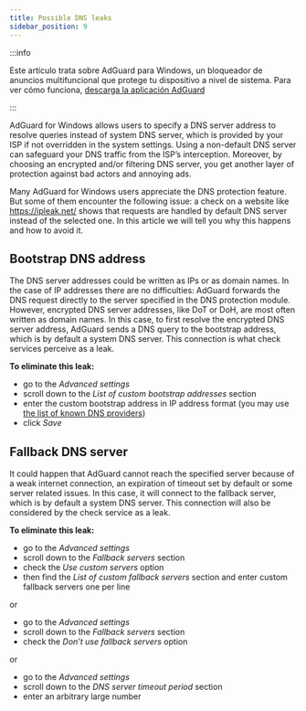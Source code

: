 ```yaml
---
title: Possible DNS leaks
sidebar_position: 9
---
```


:::info

Este artículo trata sobre AdGuard para Windows, un bloqueador de anuncios multifuncional que protege tu dispositivo a nivel de sistema. Para ver cómo funciona, [descarga la aplicación AdGuard](https://adguard.com/download.html?auto=true)

:::

AdGuard for Windows allows users to specify a DNS server address to resolve queries instead of system DNS server, which is provided by your ISP if not overridden in the system settings. Using a non-default DNS server can safeguard your DNS traffic from the ISP’s interception. Moreover, by choosing an encrypted and/or filtering DNS server, you get another layer of protection against bad actors and annoying ads.

Many AdGuard for Windows users appreciate the DNS protection feature. But some of them encounter the following issue: a check on a website like https://ipleak.net/ shows that requests are handled by default DNS server instead of the selected one. In this article we will tell you why this happens and how to avoid it.

## Bootstrap DNS address

The DNS server addresses could be written as IPs or as domain names. In the case of IP addresses there are no difficulties: AdGuard forwards the DNS request directly to the server specified in the DNS protection module. However, encrypted DNS server addresses, like DoT or DoH, are most often written as domain names. In this case, to first resolve the encrypted DNS server address, AdGuard sends a DNS query to the bootstrap address, which is by default a system DNS server. This connection is what check services perceive as a leak.

**To eliminate this leak:**

- go to the *Advanced settings*
- scroll down to the *List of custom bootstrap addresses* section
- enter the custom bootstrap address in IP address format (you may use [the list of known DNS providers](https://adguard-dns.io/kb/general/dns-providers/))
- click *Save*

## Fallback DNS server

It could happen that AdGuard cannot reach the specified server because of a weak internet connection, an expiration of timeout set by default or some server related issues. In this case, it will connect to the fallback server, which is by default a system DNS server. This connection will also be considered by the check service as a leak.

**To eliminate this leak:**

- go to the *Advanced settings*
- scroll down to the *Fallback servers* section
- check the *Use custom servers* option
- then find the *List of custom fallback servers* section and enter custom fallback servers one per line

or

- go to the *Advanced settings*
- scroll down to the *Fallback servers* section
- check the *Don’t use fallback servers* option

or

- go to the *Advanced settings*
- scroll down to the *DNS server timeout period* section
- enter an arbitrary large number
